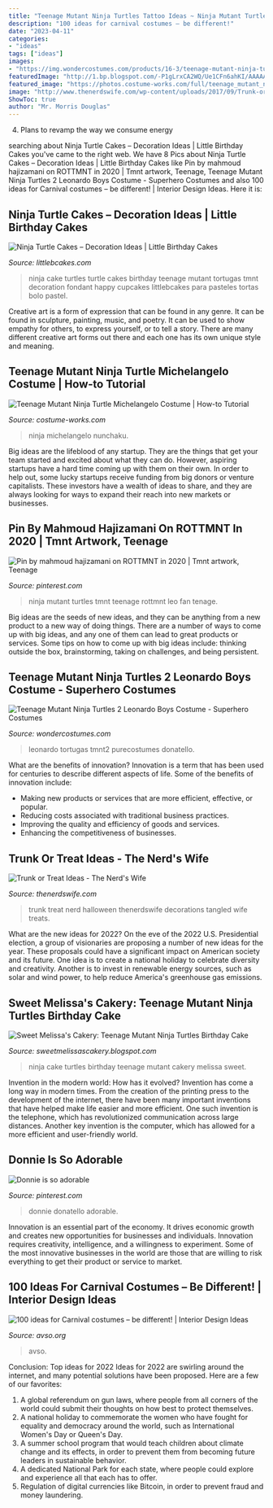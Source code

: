 ```yaml
---
title: "Teenage Mutant Ninja Turtles Tattoo Ideas ~ Ninja Mutant Turtles Tmnt Teenage Rottmnt Leo Fan Tenage"
description: "100 ideas for carnival costumes – be different!"
date: "2023-04-11"
categories:
- "ideas"
tags: ["ideas"]
images:
- "https://img.wondercostumes.com/products/16-3/teenage-mutant-ninja-turtles-2-leonardo-boys-costume.jpg"
featuredImage: "http://1.bp.blogspot.com/-P1gLrxCA2WQ/Ue1CFn6ahKI/AAAAAAAAA9o/VhPgPcKc7rQ/s1600/IMG_4241.JPG"
featured_image: "https://photos.costume-works.com/full/teenage_mutant_ninja_turtle_michelangelo.jpg"
image: "http://www.thenerdswife.com/wp-content/uploads/2017/09/Trunk-or-Treat-2.jpg"
ShowToc: true
author: "Mr. Morris Douglas"
---
```



4. Plans to revamp the way we consume energy 

	

		
searching about Ninja Turtle Cakes – Decoration Ideas | Little Birthday Cakes you've came to the right web. We have 8 Pics about Ninja Turtle Cakes – Decoration Ideas | Little Birthday Cakes like Pin by mahmoud hajizamani on ROTTMNT in 2020 | Tmnt artwork, Teenage, Teenage Mutant Ninja Turtles 2 Leonardo Boys Costume - Superhero Costumes and also 100 ideas for Carnival costumes – be different! | Interior Design Ideas. Here it is:
		
    
## Ninja Turtle Cakes – Decoration Ideas | Little Birthday Cakes

<img loading=lazy src="https://www.littlebcakes.com/wp-content/uploads/2014/01/Teenage-Mutant-Ninja-Turtles-Birthday-Cake.jpg" onerror="this.onerror=null;this.src='https://tse1.mm.bing.net/th?id=OIP.OkL-67KTta2eDNEeaAo_5wHaKC&amp;pid=15.1';" alt="Ninja Turtle Cakes – Decoration Ideas | Little Birthday Cakes">

_Source: littlebcakes.com_

>ninja cake turtles turtle cakes birthday teenage mutant tortugas tmnt decoration fondant happy cupcakes littlebcakes para pasteles tortas bolo pastel. 

	

Creative art is a form of expression that can be found in any genre. It can be found in sculpture, painting, music, and poetry. It can be used to show empathy for others, to express yourself, or to tell a story. There are many different creative art forms out there and each one has its own unique style and meaning.

    
## Teenage Mutant Ninja Turtle Michelangelo Costume | How-to Tutorial

<img loading=lazy src="https://photos.costume-works.com/full/teenage_mutant_ninja_turtle_michelangelo.jpg" onerror="this.onerror=null;this.src='https://tse4.mm.bing.net/th?id=OIP.B3zaPSapDwLeMmhDM13MswHaLB&amp;pid=15.1';" alt="Teenage Mutant Ninja Turtle Michelangelo Costume | How-to Tutorial">

_Source: costume-works.com_

>ninja michelangelo nunchaku. 

	

Big ideas are the lifeblood of any startup. They are the things that get your team started and excited about what they can do. However, aspiring startups have a hard time coming up with them on their own. In order to help out, some lucky startups receive funding from big donors or venture capitalists. These investors have a wealth of ideas to share, and they are always looking for ways to expand their reach into new markets or businesses.

    
## Pin By Mahmoud Hajizamani On ROTTMNT In 2020 | Tmnt Artwork, Teenage

<img loading=lazy src="https://i.pinimg.com/736x/5d/8d/a6/5d8da65b36f5852ec3f676b596b4a415.jpg" onerror="this.onerror=null;this.src='https://tse1.mm.bing.net/th?id=OIP.ojL8Jzu9P4vVMkkO3vFPmgHaEK&amp;pid=15.1';" alt="Pin by mahmoud hajizamani on ROTTMNT in 2020 | Tmnt artwork, Teenage">

_Source: pinterest.com_

>ninja mutant turtles tmnt teenage rottmnt leo fan tenage. 

	

Big ideas are the seeds of new ideas, and they can be anything from a new product to a new way of doing things. There are a number of ways to come up with big ideas, and any one of them can lead to great products or services. Some tips on how to come up with big ideas include: thinking outside the box, brainstorming, taking on challenges, and being persistent.

    
## Teenage Mutant Ninja Turtles 2 Leonardo Boys Costume - Superhero Costumes

<img loading=lazy src="https://img.wondercostumes.com/products/16-3/teenage-mutant-ninja-turtles-2-leonardo-boys-costume.jpg" onerror="this.onerror=null;this.src='https://tse2.mm.bing.net/th?id=OIP.W49f6C9uiJUhly1WkaXHYgHaKX&amp;pid=15.1';" alt="Teenage Mutant Ninja Turtles 2 Leonardo Boys Costume - Superhero Costumes">

_Source: wondercostumes.com_

>leonardo tortugas tmnt2 purecostumes donatello. 

	

What are the benefits of innovation?
Innovation is a term that has been used for centuries to describe different aspects of life. Some of the benefits of innovation include: 
- Making new products or services that are more efficient, effective, or popular.
- Reducing costs associated with traditional business practices.
- Improving the quality and efficiency of goods and services. 
- Enhancing the competitiveness of businesses.

    
## Trunk Or Treat Ideas - The Nerd&#039;s Wife

<img loading=lazy src="http://www.thenerdswife.com/wp-content/uploads/2017/09/Trunk-or-Treat-2.jpg" onerror="this.onerror=null;this.src='https://tse1.mm.bing.net/th?id=OIP.ZGBsXFHv5Hm-fhWKbD0mPAHaLH&amp;pid=15.1';" alt="Trunk or Treat Ideas - The Nerd&#039;s Wife">

_Source: thenerdswife.com_

>trunk treat nerd halloween thenerdswife decorations tangled wife treats. 

	

What are the new ideas for 2022?
On the eve of the 2022 U.S. Presidential election, a group of visionaries are proposing a number of new ideas for the year. These proposals could have a significant impact on American society and its future. One idea is to create a national holiday to celebrate diversity and creativity. Another is to invest in renewable energy sources, such as solar and wind power, to help reduce America's greenhouse gas emissions.

    
## Sweet Melissa&#039;s Cakery: Teenage Mutant Ninja Turtles Birthday Cake

<img loading=lazy src="http://1.bp.blogspot.com/-P1gLrxCA2WQ/Ue1CFn6ahKI/AAAAAAAAA9o/VhPgPcKc7rQ/s1600/IMG_4241.JPG" onerror="this.onerror=null;this.src='https://tse1.mm.bing.net/th?id=OIP.OSrsuuPILHWWw15Od9VUbAHaLH&amp;pid=15.1';" alt="Sweet Melissa&#039;s Cakery: Teenage Mutant Ninja Turtles Birthday Cake">

_Source: sweetmelissascakery.blogspot.com_

>ninja cake turtles birthday teenage mutant cakery melissa sweet. 

	

Invention in the modern world: How has it evolved?
Invention has come a long way in modern times. From the creation of the printing press to the development of the internet, there have been many important inventions that have helped make life easier and more efficient. One such invention is the telephone, which has revolutionized communication across large distances. Another key invention is the computer, which has allowed for a more efficient and user-friendly world.

    
## Donnie Is So Adorable

<img loading=lazy src="https://i.pinimg.com/736x/10/b3/1e/10b31ea6cac724829aa5f1f6e26eb79b--teenage-mutant-ninja-turtles.jpg" onerror="this.onerror=null;this.src='https://tse4.mm.bing.net/th?id=OIP.M2vZrkA9z37WCGpBvUvY4QEsEs&amp;pid=15.1';" alt="Donnie is so adorable">

_Source: pinterest.com_

>donnie donatello adorable. 

	

Innovation is an essential part of the economy. It drives economic growth and creates new opportunities for businesses and individuals. Innovation requires creativity, intelligence, and a willingness to experiment. Some of the most innovative businesses in the world are those that are willing to risk everything to get their product or service to market.

    
## 100 Ideas For Carnival Costumes – Be Different! | Interior Design Ideas

<img loading=lazy src="https://www.avso.org/wp-content/uploads/files/9/6/5/100-ideas-for-carnival-costumes-be-different-20-965.jpg" onerror="this.onerror=null;this.src='https://tse2.mm.bing.net/th?id=OIP.hWnboSmPXfRZvX0kMwqlYQHaMX&amp;pid=15.1';" alt="100 ideas for Carnival costumes – be different! | Interior Design Ideas">

_Source: avso.org_

>avso. 

	

Conclusion: Top ideas for 2022
Ideas for 2022 are swirling around the internet, and many potential solutions have been proposed. Here are a few of our favorites: 
1. A global referendum on gun laws, where people from all corners of the world could submit their thoughts on how best to protect themselves. 
2. A national holiday to commemorate the women who have fought for equality and democracy around the world, such as International Women's Day or Queen's Day. 
3. A summer school program that would teach children about climate change and its effects, in order to prevent them from becoming future leaders in sustainable behavior. 
4. A dedicated National Park for each state, where people could explore and experience all that each has to offer. 
5. Regulation of digital currencies like Bitcoin, in order to prevent fraud and money laundering.

